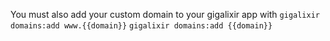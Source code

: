 You must also add your custom domain to your gigalixir app with 
`gigalixir domains:add www.{{domain}}`
`gigalixir domains:add {{domain}}`

